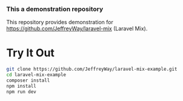 ### This a demonstration repository
This repository provides demonstration for https://github.com/JeffreyWay/laravel-mix (Laravel Mix).

# Try It Out

```bash
git clone https://github.com/JeffreyWay/laravel-mix-example.git
cd laravel-mix-example
composer install
npm install
npm run dev
```
